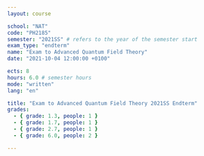 ```yaml
---
layout: course

school: "NAT"
code: "PH2185"
semester: "2021SS" # refers to the year of the semester start
exam_type: "endterm"
name: "Exam to Advanced Quantum Field Theory"
date: "2021-10-04 12:00:00 +0100"

ects: 8
hours: 6.0 # semester hours
mode: "written"
lang: "en"

title: "Exam to Advanced Quantum Field Theory 2021SS Endterm"
grades:
  - { grade: 1.3, people: 1 }
  - { grade: 1.7, people: 1 }
  - { grade: 2.7, people: 1 }
  - { grade: 6.0, people: 2 }

---
```



